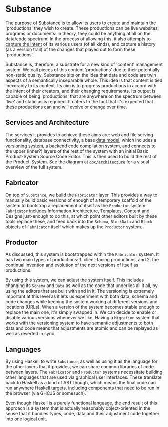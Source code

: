 # Substance

The purpose of Substance is to allow its users to create and maintain the 'productions' they wish to create. These productions can be live websites, programs or documents: in theory, they could be anything at all on the data/code spectrum. In the process of allowing this, it also attempts to [capture the intent](doc/intent_capture.md) of its various users (of all kinds), and capture a history (as a version trail) of the changes that played out to form these 'productions'.

Substance is, therefore, a substrate for a new kind of 'content' management system. We call pieces of this content 'productions' due to their potentially non-static quality. Substance sits on the idea that data and code are twin aspects of a semantically inseparable whole. This idea is that content is tied inexorably to its context. Its aim is to progress productions in accord with the intent of their creators, and their changing requirements. Its output is capable of being 'productions' that are anywhere on the spectrum between 'live' and static as is required. It caters to the fact that it's expected that these productions can and will evolve or change over time.

## Services and Architecture

The services it provides to achieve these aims are: web and file serving functionality, database connectivity, a base [data model](doc/data_model.md), which includes a [versioning system](doc/versioning.md), a backend code compilation system, and connects to the upper (inner?) layers of the rest of the system with an initial Basic Product-System Source Code Editor. This is then used to build the rest of the Product-System. See the diagram at [`doc/architecture`](doc/architecture.jpg) for a visual overview of the full system.

## Fabricator

On top of `Substance`, we build the `Fabricator` layer. This provides a way to manually build basic versions of enough of a temporary scaffold of the system to bootstrap a replacement of itself as the `Productor` system. `Fabricator` includes Information Architecture, Templates, Content and Designs just-enough to do this, at which point other editors built by these tools replace these, and feed back into the `Schema`, `BlockData` and `Block` objects of `Fabricator` itself which makes up the `Productor` system.

## Productor

As discussed, this system is bootstrapped within the `Fabricator` system. It has two main types of productions: 1. client-facing productions, and 2. the continual invention and evolution of the next versions of itself as productions.

By using this system, we can adjust the system itself. This includes changing its `Schema` and `Data` as well as the code that underlies all it all, by using the editors that are built with and in it. The versioning is extremely important at this level as it lets us experiment with both data, schema and code changes while keeping the system working at different versions and locations (URLs). When a version of the system becomes stable enough to replace the main one, it's simply swapped in. We can decide to enable or disable various versions whenever we like. Having a `Migration` system that works with the versioning system to have semantic adjustments to both data and code means that adjustments are atomic and can be replayed as well as reverted in sync.

## Languages

By using Haskell to write `Substance`, as well as using it as the language for the other layers that it provides, we can share common libraries of code between layers. The `Fabricator` and `Productor` systems necessitate building other languages that are used via graphical user interfaces. These translate back to Haskell as a kind of AST though, which means the final code can run anywhere Haskell targets, including components that need to be run in the browser (via GHCJS or somesuch).

Even though Haskell is a purely functional language, the end result of this approach is a system that is actually reasonably object-oriented in the sense that it bundles types, code, data and their adjustment code together into one logical unit.

